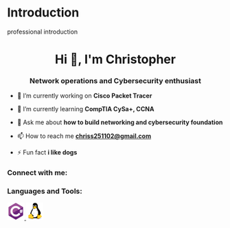 # Introduction
professional introduction 
<h1 align="center">Hi 👋, I'm Christopher</h1>
<h3 align="center">Network operations and Cybersecurity enthusiast</h3>

- 🔭 I’m currently working on **Cisco Packet Tracer**

- 🌱 I’m currently learning **CompTIA CySa+, CCNA**

- 💬 Ask me about **how to build networking and cybersecurity foundation**

- 📫 How to reach me **chriss251102@gmail.com**

- ⚡ Fun fact **i like dogs**

<h3 align="left">Connect with me:</h3>
<p align="left">
</p>

<h3 align="left">Languages and Tools:</h3>
<p align="left"> <a href="https://www.w3schools.com/cs/" target="_blank" rel="noreferrer"> <img src="https://raw.githubusercontent.com/devicons/devicon/master/icons/csharp/csharp-original.svg" alt="csharp" width="40" height="40"/> </a> <a href="https://www.linux.org/" target="_blank" rel="noreferrer"> <img src="https://raw.githubusercontent.com/devicons/devicon/master/icons/linux/linux-original.svg" alt="linux" width="40" height="40"/> </a> </p>
